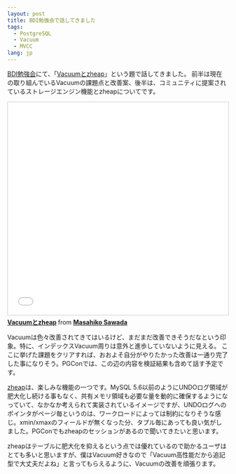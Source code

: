 ```yaml
---
layout: post
title: BDI勉強会で話してきました
tags:
  - PostgreSQL
  - Vacuum
  - MVCC
lang: jp
---
```


[BDI勉強会](https://github.com/bdi-research/bdi_records)にて、「[Vacuumとzheap](https://www.slideshare.net/masahikosawada98/vacuumzheap-92589428)」という題で話してきました。
前半は現在の取り組んでいるVacuumの課題点と改善案、後半は、コミュニティに提案されているストレージエンジン機能とzheapについてです。

<iframe src="//www.slideshare.net/slideshow/embed_code/key/1d87WJ9KiuZTFJ" width="595" height="485" frameborder="0" marginwidth="0" marginheight="0" scrolling="no" style="border:1px solid #CCC; border-width:1px; margin-bottom:5px; max-width: 100%;" allowfullscreen> </iframe> <div style="margin-bottom:5px"> <strong> <a href="//www.slideshare.net/masahikosawada98/vacuumzheap-93038451" title="Vacuumとzheap" target="_blank">Vacuumとzheap</a> </strong> from <strong><a href="https://www.slideshare.net/masahikosawada98" target="_blank">Masahiko Sawada</a></strong> </div>


Vacuumは色々改善されてきてはいるけど、まだまだ改善できそうだなという印象。特に、インデックスVacuum周りは意外と進歩していないように見える。
ここに挙げた課題をクリアすれば、おおよそ自分がやりたかった改善は一通り完了した事になりそう。PGConでは、この辺の内容を検証結果も含めて話す予定です。

[zheap](https://github.com/EnterpriseDB/zheap)は、楽しみな機能の一つです。MySQL 5.6以前のようにUNDOログ領域が肥大化し続ける事もなく、共有メモリ領域も必要な量を動的に確保するようになっていて、なかなか考えられて実装されているイメージですが、UNDOログへのポインタがページ毎というのは、ワークロードによっては制約になりそうな感じ。xmin/xmaxのフィールドが無くなった分、タプル毎にあっても良い気がしました。PGConでもzheapのセッションがあるので聞いてきたいと思います。

zheapはテーブルに肥大化を抑えるという点では優れているので助かるユーザはとても多いと思いますが、僕はVacuum好きなので「Vacuum高性能だから追記型で大丈夫だよね」と言ってもらえるように、Vacuumの改善を頑張ります。
